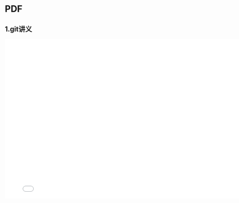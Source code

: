 # PDF

## 1.git讲义

<iframe src="pdf\Git讲义.pdf" style="width:800px; height:500px;" frameborder="0"></iframe>

